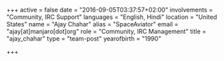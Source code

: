 +++
active = false
date = "2016-09-05T03:37:57+02:00"
involvements = "Community, IRC Support"
languages = "English, Hindi"
location = "United States"
name = "Ajay Chahar"
alias = "SpaceAviator"
email = "ajay[at]manjaro[dot]org"
role = "Community, IRC Management"
title = "ajay_chahar"
type = "team-post"
yearofbirth = "1990"

+++

